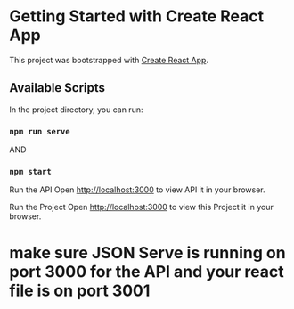 # Getting Started with Create React App

This project was bootstrapped with [Create React App](https://github.com/facebook/create-react-app).

## Available Scripts

In the project directory, you can run:

### `npm run serve`
AND 
### `npm start` 


Run the API
Open [http://localhost:3000](http://localhost:3000/products) to view API it in your browser.


Run the Project
Open [http://localhost:3000](http://localhost:3000/) to view this Project it in your browser.


<h1>make sure JSON Serve is running on port 3000 for the API and your react file is on port 3001</h1>

